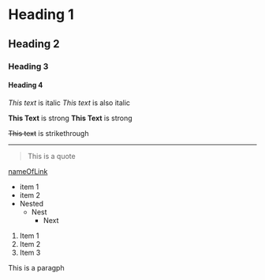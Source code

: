 <!--Headings -->
# Heading 1
## Heading 2 
### Heading 3
#### Heading 4 

<!-- Itliacs-->
_This text_ is italic
*This text* is also italic 


<!-- Strong -->
__This Text__ is strong
**This Text** is strong

<!-- strikerthough-->

~~This text~~ is strikethrough



<!-- Horizontal Rule -->

---

<!-- Block quote -->
> This is a quote

<!-- Links -->
[nameOfLink](https://www.google.com)


<!-- UL -->
* item 1 
* item 2 
* Nested
    * Nest 
        * Next

<!-- OL -->
1. Item 1
1. Item 2
1. Item 3


<!-- Inline code block-->
<p> This is a paragph </p>